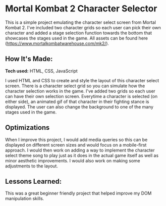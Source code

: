 # Mortal Kombat 2 Character Selector

This is a simple project emulating the character select screen from Mortal Kombat 2. I've included two character grids so each user can pick their own character and added a stage selection function towards the bottom that showcases the stages used in the game. All assets can be found here (https://www.mortalkombatwarehouse.com/mk2/).

## How It's Made:

**Tech used:** HTML, CSS, JavaScript

I used HTML and CSS to create and style the layout of this character select screen. There is a character select grid so you can simulate how the character selection works in the game. I've added two grids so each user can have their own selection screen. Everytime a character is selected (on either side), an animated gif of that character in their fighting stance is displayed. The user can also change the background to one of the many stages used in the game.

## Optimizations

When I improve this project, I would add media queries so this can be displayed on different screen sizes and would focus on a mobile-first approach. I would then work on adding a way to implement the character select theme song to play just as it does in the actual game itself as well as minor aesthetic improvements. I would also work on making some adjustments to the layout.

## Lessons Learned:

This was a great beginner friendly project that helped improve my DOM manipulation skills. 